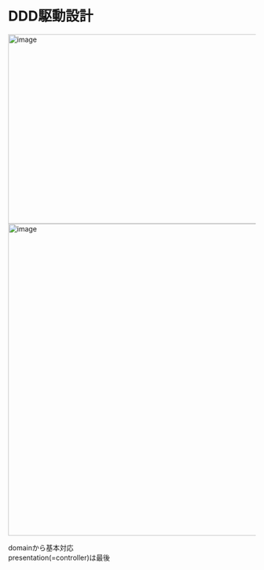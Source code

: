 # DDD駆動設計
<img width="850" height="385" alt="image" src="https://github.com/user-attachments/assets/6bb311fc-c27e-4710-929c-73c43f48463c" />  

<img width="698" height="634" alt="image" src="https://github.com/user-attachments/assets/197c3458-d86b-4b81-92f5-72dd1b15aab1" />  

domainから基本対応  
presentation(=controller)は最後  

